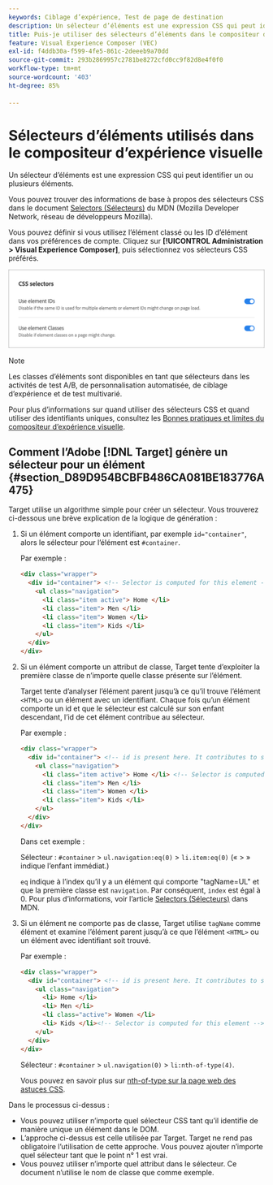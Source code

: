 ```yaml
---
keywords: Ciblage d’expérience, Test de page de destination
description: Un sélecteur d’éléments est une expression CSS qui peut identifier un ou plusieurs éléments. Découvrez comment utiliser des sélecteurs d’éléments dans le compositeur d’expérience visuelle (VEC) de l’Adobe  [!DNL Target] .
title: Puis-je utiliser des sélecteurs d’éléments dans le compositeur d’expérience visuelle (VEC) ?
feature: Visual Experience Composer (VEC)
exl-id: f4ddb30a-f599-4fe5-861c-2deeeb9a70dd
source-git-commit: 293b2869957c2781be8272cfd0cc9f82d8e4f0f0
workflow-type: tm+mt
source-wordcount: '403'
ht-degree: 85%

---
```


# Sélecteurs d’éléments utilisés dans le compositeur d’expérience visuelle

Un sélecteur d’éléments est une expression CSS qui peut identifier un ou plusieurs éléments.

Vous pouvez trouver des informations de base à propos des sélecteurs CSS dans le document [Selectors (Sélecteurs)](https://developer.mozilla.org/en-US/docs/Web/Guide/CSS/Getting_started/Selectors) du MDN (Mozilla Developer Network, réseau de développeurs Mozilla).

Vous pouvez définir si vous utilisez l’élément classé ou les ID d’élément dans vos préférences de compte. Cliquez sur **[!UICONTROL Administration > Visual Experience Composer]**, puis sélectionnez vos sélecteurs CSS préférés.

![image css_selectors](assets/css_selectors.png)

>[!NOTE]
>
>Les classes d’éléments sont disponibles en tant que sélecteurs dans les activités de test A/B, de personnalisation automatisée, de ciblage d’expérience et de test multivarié.

Pour plus d’informations sur quand utiliser des sélecteurs CSS et quand utiliser des identifiants uniques, consultez les [Bonnes pratiques et limites du compositeur d’expérience visuelle](/help/main/c-experiences/c-visual-experience-composer/experience-composer-best-practices.md#concept_E284B3F704C04406B174D9050A2528A6).

## Comment l’Adobe [!DNL Target] génère un sélecteur pour un élément {#section_D89D954BCBFB486CA081BE183776A475}

Target utilise un algorithme simple pour créer un sélecteur. Vous trouverez ci-dessous une brève explication de la logique de génération :

1. Si un élément comporte un identifiant, par exemple `id="container"`, alors le sélecteur pour l’élément est `#container`.

   Par exemple :

   ```html
   <div class="wrapper">
     <div id="container"> <!-- Selector is computed for this element -->
       <ul class="navigation">
         <li class="item active"> Home </li>
         <li class="item"> Men </li>
         <li class="item"> Women </li>
         <li class="item"> Kids </li>
       </ul>
     </div>
   </div>
   ```

1. Si un élément comporte un attribut de classe, Target tente d’exploiter la première classe de n’importe quelle classe présente sur l’élément.

   Target tente d’analyser l’élément parent jusqu’à ce qu’il trouve l’élément `<HTML>` ou un élément avec un identifiant. Chaque fois qu’un élément comporte un id et que le sélecteur est calculé sur son enfant descendant, l’id de cet élément contribue au sélecteur.

   Par exemple :

   ```html
   <div class="wrapper">
     <div id="container"> <!-- id is present here. It contributes to selector -->
       <ul class="navigation">
         <li class="item active"> Home </li> <!-- Selector is computed for this element -->
         <li class="item"> Men </li>
         <li class="item"> Women </li>
         <li class="item"> Kids </li>
       </ul>
     </div>
   </div>
   ```

   Dans cet exemple :

   Sélecteur : `#container` > `ul.navigation:eq(0)` > `li.item:eq(0)` (« > » indique l’enfant immédiat.)

   `eq` indique à l’index qu’il y a un élément qui comporte &quot;tagName=UL&quot; et que la première classe est `navigation`. Par conséquent, `index` est égal à 0. Pour plus d’informations, voir l’article [Selectors (Sélecteurs)](https://developer.mozilla.org/en-US/docs/Web/Guide/CSS/Getting_started/Selectors) dans MDN.

1. Si un élément ne comporte pas de classe, Target utilise `tagName` comme élément et examine l’élément parent jusqu’à ce que l’élément `<HTML>` ou un élément avec identifiant soit trouvé.

   Par exemple :

   ```html
   <div class="wrapper">
     <div id="container"> <!-- id is present here. It contributes to selector -->
       <ul class="navigation">
         <li> Home </li>
         <li> Men </li>
         <li class="active"> Women </li>
         <li> Kids </li><!-- Selector is computed for this element -->
       </ul>
     </div>
   </div>
   ```

   Sélecteur : `#container` > `ul.navigation(0)` > `li:nth-of-type(4)`.

   Vous pouvez en savoir plus sur [nth-of-type sur la page web des astuces CSS](https://css-tricks.com/almanac/selectors/n/nth-of-type/).

Dans le processus ci-dessus :

* Vous pouvez utiliser n’importe quel sélecteur CSS tant qu’il identifie de manière unique un élément dans le DOM.
* L’approche ci-dessus est celle utilisée par Target. Target ne rend pas obligatoire l’utilisation de cette approche. Vous pouvez ajouter n’importe quel sélecteur tant que le point n° 1 est vrai.
* Vous pouvez utiliser n’importe quel attribut dans le sélecteur. Ce document n’utilise le nom de classe que comme exemple.
